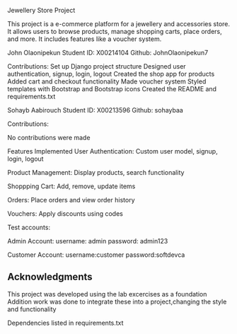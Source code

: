 Jewellery Store Project

This project is a e-commerce platform for a jewellery and accessories store. It allows users to browse products, manage shopping carts, place orders, and more. It includes features like a voucher system.

John Olaonipekun 
Student ID: X00214104 
Github: JohnOlaonipekun7

Contributions:
Set up Django project structure
Designed user authentication, signup, login, logout
Created the shop app for products
Added cart and checkout functionality
Made voucher system
Styled templates with Bootstrap and Bootstrap icons
Created the README and requirements.txt

Sohayb Aabirouch 
Student ID: X00213596 
Github: sohaybaa

Contributions:

No contributions were made



Features Implemented
User Authentication: Custom user model, signup, login, logout

Product Management: Display products, search functionality

Shoppping Cart: Add, remove, update items

Orders: Place orders and view order history

Vouchers: Apply discounts using codes


Test accounts:

Admin Account:
username: admin
password: admin123

Customer Account:
username:customer
password:softdevca



## Acknowledgments

This project was developed using the lab excercises as a foundation   
Addition work was done to integrate these into a project,changing the style and functionality

Dependencies listed in requirements.txt
